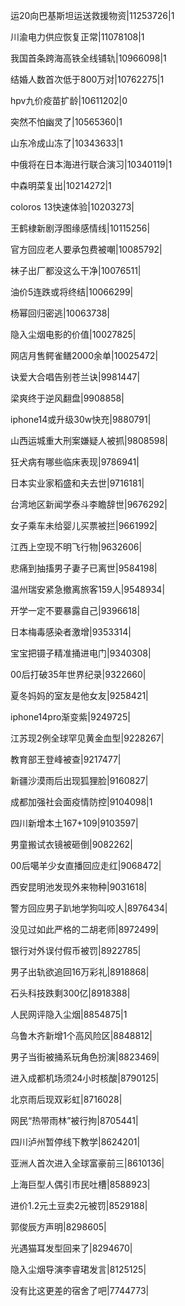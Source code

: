 运20向巴基斯坦运送救援物资|11253726|1

川渝电力供应恢复正常|11078108|1

我国首条跨海高铁全线铺轨|10966098|1

结婚人数首次低于800万对|10762275|1

hpv九价疫苗扩龄|10611202|0

突然不怕幽灵了|10565360|1

山东冷成山冻了|10343633|1

中俄将在日本海进行联合演习|10340119|1

中森明菜复出|10214272|1

coloros 13快速体验|10203273|

王鹤棣新剧浮图缘感情线|10115256|

官方回应老人要承包费被嘲|10085792|

袜子出厂都没这么干净|10076511|

油价5连跌或将终结|10066299|

杨幂回归密逃|10063738|

隐入尘烟电影的价值|10027825|

网店月售鳄雀鳝2000余单|10025472|

诀爱大合唱告别苍兰诀|9981447|

梁爽终于逆风翻盘|9908858|

iphone14或升级30w快充|9880791|

山西运城重大刑案嫌疑人被抓|9808598|

狂犬病有哪些临床表现|9786941|

日本实业家稻盛和夫去世|9716181|

台湾地区新闻学泰斗李瞻辞世|9676292|

女子乘车未给婴儿买票被拦|9661992|

江西上空现不明飞行物|9632606|

悲痛到抽搐男子妻子已离世|9584198|

温州瑞安紧急撤离旅客159人|9548934|

开学一定不要暴露自己|9396618|

日本梅毒感染者激增|9353314|

宝宝把镊子精准捅进电门|9340308|

00后打破35年世界纪录|9322660|

夏冬妈妈的室友是他女友|9258421|

iphone14pro渐变紫|9249725|

江苏现2例全球罕见黄金血型|9228267|

教育部王登峰被查|9217477|

新疆沙漠雨后出现狐狸脸|9160827|

成都加强社会面疫情防控|9104098|1

四川新增本土167+109|9103597|

男童搬试衣镜被砸倒|9082262|

00后噶羊少女直播回应走红|9068472|

西安昆明池发现外来物种|9031618|

警方回应男子趴地学狗叫咬人|8976434|

没见过如此严格的二胡老师|8972499|

银行对外误付假币被罚|8922785|

男子出轨欲追回16万彩礼|8918868|

石头科技跌剩300亿|8918388|

人民网评隐入尘烟|8854875|1

乌鲁木齐新增1个高风险区|8848812|

男子当街被捅系玩角色扮演|8823469|

进入成都机场须24小时核酸|8790125|

北京雨后现双彩虹|8716028|

网民“热带雨林”被行拘|8705441|

四川泸州暂停线下教学|8624201|

亚洲人首次进入全球富豪前三|8610136|

上海巨型人偶引市民吐槽|8588923|

进价1.2元土豆卖2元被罚|8529188|

郭俊辰方声明|8298605|

光遇猫耳发型回来了|8294670|

隐入尘烟导演李睿珺发言|8125125|

没有比这更差的宿舍了吧|7744773|

